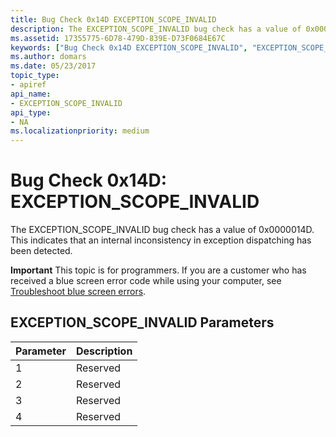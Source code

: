 ```yaml
---
title: Bug Check 0x14D EXCEPTION_SCOPE_INVALID
description: The EXCEPTION_SCOPE_INVALID bug check has a value of 0x0000014D. This indicates that an internal inconsistency in exception dispatching has been detected.
ms.assetid: 17355775-6D78-479D-839E-D73F0684E67C
keywords: ["Bug Check 0x14D EXCEPTION_SCOPE_INVALID", "EXCEPTION_SCOPE_INVALID"]
ms.author: domars
ms.date: 05/23/2017
topic_type:
- apiref
api_name:
- EXCEPTION_SCOPE_INVALID
api_type:
- NA
ms.localizationpriority: medium
---
```


# Bug Check 0x14D: EXCEPTION\_SCOPE\_INVALID


The EXCEPTION\_SCOPE\_INVALID bug check has a value of 0x0000014D. This indicates that an internal inconsistency in exception dispatching has been detected.

**Important** This topic is for programmers. If you are a customer who has received a blue screen error code while using your computer, see [Troubleshoot blue screen errors](https://windows.microsoft.com/windows-10/troubleshoot-blue-screen-errors).

## EXCEPTION\_SCOPE\_INVALID Parameters


| Parameter | Description |
|-----------|-------------|
| 1         | Reserved    |
| 2         | Reserved    |
| 3         | Reserved    |
| 4         | Reserved    |

 

 

 




